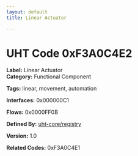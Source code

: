 ```yaml
---
layout: default
title: Linear Actuator

---
```


# UHT Code 0xF3A0C4E2

**Label:** Linear Actuator  
**Category:** Functional Component  

**Tags:** linear, movement, automation  

**Interfaces:** 0x000000C1  

**Flows:** 0x0000FF0B  

**Defined By:** [uht-core/registry](https://github.com/uht-core/registry)  

**Version:** 1.0  

**Related Codes:** 0xF3A0C4E1
